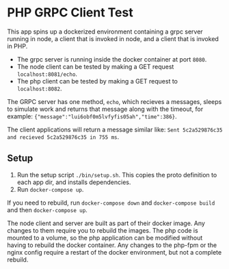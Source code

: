 # PHP GRPC Client Test

This app spins up a dockerized environment containing a grpc server running in node, a client
that is invoked in node, and a client that is invoked in PHP.

* The grpc server is running inside the docker container at port `8080`.
* The node client can be tested by making a GET request `localhost:8081/echo`.
* The php client can be tested by making a GET request to `localhost:8082`.

The GRPC server has one method, `echo`, which recieves a messages, sleeps to simulate work and returns that message along
with the timeout, for example: `{"message":"lui6obf0m5lvfyfis05ah","time":386}`. 

The client applications will return a message similar like: `Sent 5c2a529876c35 and recieved 5c2a529876c35 in 755 ms`.

## Setup

1. Run the setup script `./bin/setup.sh`. This copies the proto definition to each app dir, and installs dependencies.
2. Run `docker-compose up`.

If you need to rebuild, run `docker-compose down` and `docker-compose build` and then `docker-compose up`.

The node client and server are built as part of their docker image. Any changes to them require you to rebuild the images.
The php code is mounted to a volume, so the php application can be modified without having to rebuild the docker container.
Any changes to the php-fpm or the nginx config require a restart of the docker environment, but not a complete rebuild.
